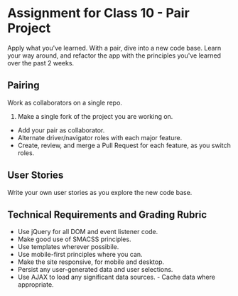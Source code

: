 # Assignment for Class 10 - Pair Project

Apply what you've learned. With a pair, dive into a new code base. Learn your way around, and refactor the app with the principles you've learned over the past 2 weeks.

## Pairing
Work as collaborators on a single repo.
1. Make a single fork of the project you are working on.
- Add your pair as collaborator.
- Alternate driver/navigator roles with each major feature.
- Create, review, and merge a Pull Request for each feature, as you switch roles.


## User Stories
Write your own user stories as you explore the new code base.

## Technical Requirements and Grading Rubric
 - Use jQuery for all DOM and event listener code.
 - Make good use of SMACSS principles.
 - Use templates wherever possibile.
 - Use mobile-first principles where you can.
 - Make the site responsive, for mobile and desktop.
 - Persist any user-generated data and user selections.
 - Use AJAX to load any significant data sources.  - Cache data where appropriate.
